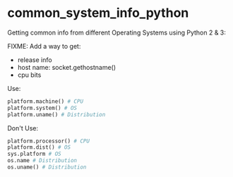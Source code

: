 # common_system_info_python

Getting common info from different Operating Systems using Python 2 & 3:

FIXME: Add a way to get:
* release info
* host name: socket.gethostname()
* cpu bits

Use:
~~~python
platform.machine() # CPU
platform.system() # OS
platform.uname() # Distribution
~~~

Don't Use:
~~~python
platform.processor() # CPU
platform.dist() # OS
sys.platform # OS
os.name # Distribution
os.uname() # Distribution
~~~
